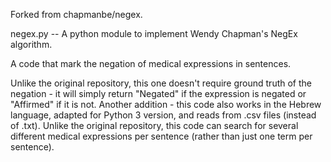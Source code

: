 Forked from chapmanbe/negex.

negex.py -- A python module to implement Wendy Chapman's NegEx algorithm.

A code that mark the negation of medical expressions in sentences.

Unlike the original repository, this one doesn't require ground truth of the negation - it will simply return "Negated" if the expression is negated or "Affirmed" if it is not.
Another addition - this code also works in the Hebrew language, adapted for Python 3 version, and reads from .csv files (instead of .txt).
Unlike the original repository, this code can search for several different medical expressions per sentence (rather than just one term per sentence).

